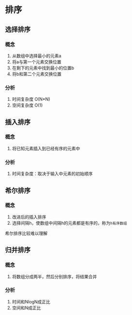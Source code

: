 # 排序

## 选择排序
### 概念
1. 从数组中选择最小的元素a
2. 将a与第一个元素交换位置
3. 在剩下的元素中找到最小的位置b
4. 将b和第二个元素交换位置

### 分析
1. 时间复杂度 O(N*N)
2. 空间复杂度 O(1)

## 插入排序
### 概念
1. 将已知元素插入到已经有序的元素中

### 分析
1. 时间复杂度：取决于输入中元素的初始顺序

## 希尔排序
### 概念
1. 改进后的插入排序
2. 选择间隔h，使数组中间隔h的元素都是有序的，称为`h有序数组`

希尔排序比较难以理解

## 归并排序
### 概念
1. 将数组分成两半，然后分别排序，将结果合并

### 分析
1. 时间和NlogN成正比
2. 空间和N成正比